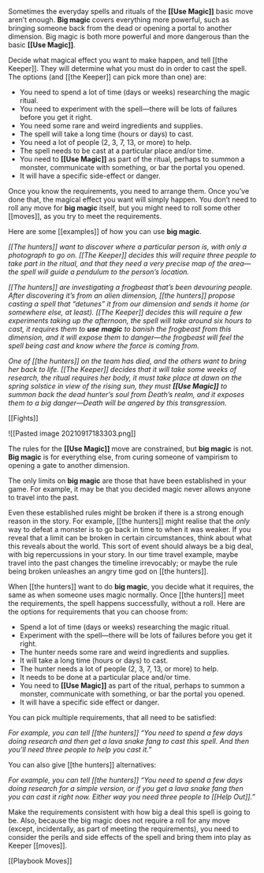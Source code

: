
Sometimes the everyday spells and rituals of the **[[Use Magic]]** basic move aren’t enough. **Big magic** covers everything more powerful, such as bringing someone back from the dead or opening a portal to another dimension. Big magic is both more powerful and more dangerous than the basic **[[Use Magic]]**.

Decide what magical effect you want to make happen, and tell [[the Keeper]]. They will determine what you must do in order to cast the spell. The options (and [[the Keeper]] can pick more than one) are:

- You need to spend a lot of time (days or weeks) researching the magic ritual.
- You need to experiment with the spell—there will be lots of failures before you get it right.
- You need some rare and weird ingredients and supplies.
- The spell will take a long time (hours or days) to cast.
- You need a lot of people (2, 3, 7, 13, or more) to help.
- The spell needs to be cast at a particular place and/or time.
- You need to **[[Use Magic]]** as part of the ritual, perhaps to summon a monster, communicate with something, or bar the portal you opened.
- It will have a specific side-effect or danger.

Once you know the requirements, you need to arrange them. Once you’ve done that, the magical effect you want will simply happen. You don’t need to roll any move for **big magic** itself, but you might need to roll some other [[moves]], as you try to meet the requirements.

Here are some [[examples]] of how you can use **big magic**.

*[[The hunters]] want to discover where a particular person is, with only a photograph to go on. [[The Keeper]] decides this will require three people to take part in the ritual, and that they need a very precise map of the area—the spell will guide a pendulum to the person’s location.*

*[[The hunters]] are investigating a frogbeast that’s been devouring people. After discovering it’s from an alien dimension, [[the hunters]] propose casting a spell that “detunes” it from our dimension and sends it home (or somewhere else, at least). [[The Keeper]] decides this will require a few experiments taking up the afternoon, the spell will take around six hours to cast, it requires them to **use** **magic** to banish the frogbeast from this dimension, and it will expose them to danger—the frogbeast will feel the spell being cast and know where the force is coming from.*

*One of [[the hunters]] on the team has died, and the others want to bring her back to life. [[The Keeper]] decides that it will take some weeks of research, the ritual requires her body, it must take place at dawn on the spring solstice in view of the rising sun, they must **[[Use Magic]]** to summon back the dead hunter’s soul from Death’s realm, and it exposes them to a big danger—Death will be angered by this transgression.*

[[Fights]]

![[Pasted image 20210917183303.png]]

The rules for the **[[Use Magic]]** move are constrained, but **big magic** is not. **Big magic** is for everything else, from curing someone of vampirism to opening a gate to another dimension.

The only limits on **big magic** are those that have been established in your game. For example, it may be that you decided magic never allows anyone to travel into the past.

Even these established rules might be broken if there is a strong enough reason in the story. For example, [[the hunters]] might realise that the *only* way to defeat a monster is to go back in time to when it was weaker. If you reveal that a limit can be broken in certain circumstances, think about what this reveals about the world. This sort of event should always be a big deal, with big repercussions in your story. In our time travel example, maybe travel into the past changes the timeline irrevocably; or maybe the rule being broken unleashes an angry time god on [[the hunters]].

When [[the hunters]] want to do **big magic**, you decide what it requires, the same as when someone uses magic normally. Once [[the hunters]] meet the requirements, the spell happens successfully, without a roll. Here are the options for requirements that you can choose from:

- Spend a lot of time (days or weeks) researching the magic ritual.
- Experiment with the spell—there will be lots of failures before you get it right.
- The hunter needs some rare and weird ingredients and supplies.
- It will take a long time (hours or days) to cast.
- The hunter needs a lot of people (2, 3, 7, 13, or more) to help.
- It needs to be done at a particular place and/or time.
- You need to **[[Use Magic]]** as part of the ritual, perhaps to summon a monster, communicate with something, or bar the portal you opened.
- It will have a specific side effect or danger.

You can pick multiple requirements, that all need to be satisfied:

*For example, you can tell [[the hunters]] “You need to spend a few days doing research and then get a lava snake fang to cast this spell. And then you’ll need three people to help you cast it.”*

You can also give [[the hunters]] alternatives:

*For example, you can tell [[the hunters]] “You need to spend a few days doing research for a simple version, or if you get a lava snake fang then you can cast it right now. Either way you need three people to [[Help Out]].”*

Make the requirements consistent with how big a deal this spell is going to be. Also, because the big magic does not require a roll for any move (except, incidentally, as part of meeting the requirements), you need to consider the perils and side effects of the spell and bring them into play as Keeper [[moves]].

[[Playbook Moves]]
